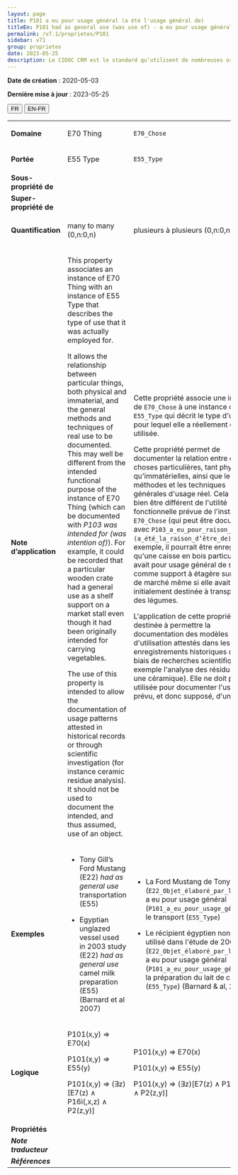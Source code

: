```yaml
---
layout: page
title: P101 a eu pour usage général (a été l'usage général de)
titleEn: P101 had as general use (was use of) - a eu pour usage général (a été l'usage général de)
permalink: /v7.1/proprietes/P101
sidebar: v71
group: proprietes
date: 2023-05-25
description: Le CIDOC CRM est le standard qu’utilisent de nombreuses organisations pour l’échange et l’intégration de jeux de données et de spécifications patrimoniales. Il est développé et maintenu à jour exclusivement en anglais par le CRM SIG, un sous-groupe du Conseil international des musées (ICOM). Ceci est une traduction officielle en français développée par la Traduction en français du CIDOC CRM, une initiative qui offre une version française à jour et accessible ouvertement et gratuitement du standard CIDOC CRM et en démocratise l'usage dans la communauté patrimoniale francophone. ------------ The CIDOC CRM is the standard used by many heritage organizations for the exchange and integration of museum collection datasets and specifications. It is developed and maintained exclusively in English by the CRM SIG, a subgroup of the International Council of Museums (ICOM). This is an official translation developed by the Traduction en français du CIDOC CRM, an initiative offering an open, up-to-date, and free French version of the CIDOC CRM standard, and democratizing its use in the francophone heritage community.
---
```


**Date de création** : 2020-05-03

**Dernière mise à jour** : 2023-05-25

<div class="lang-buttons">
 <button id="fr" class="activate">FR</button>
 <button id="en-fr">EN-FR</button>
</div>

<table>
<tbody>
<tr>
<td><strong>Domaine</strong></td>
<td class="en">
<p>E70 Thing</p>
</td>
<td>
<p><code class="language-plaintext highlighter-rouge">E70_Chose</code></p>
</td>
</tr>
<tr>
<td><strong>Portée</strong></td>
<td class="en">
<p>E55 Type</p>
</td>
<td>
<p><code class="language-plaintext highlighter-rouge">E55_Type</code></p>
</td>
</tr>
<tr>
<td><strong>Sous-propriété de</strong></td>
<td class="en">
</td>
<td>
</td>
</tr>
<tr>
<td><strong>Super-propriété de</strong></td>
<td class="en">
</td>
<td>
</td>
</tr>
<tr>
<td><strong>Quantification</strong></td>
<td class="en">
<p>many to many (0,n:0,n)</p>
</td>
<td>
<p>plusieurs à plusieurs (0,n:0,n)</p>
</td>
</tr>
<tr>
<td><strong>Note d’application</strong></td>
<td class="en">
<p>This property associates an instance of E70 Thing with an instance of E55 Type that describes the type of use that it was actually employed for.</p>
<p>It allows the relationship between particular things, both physical and immaterial, and the general methods and techniques of real use to be documented. This may well be different from the intended functional purpose of the instance of E70 Thing (which can be documented with <em>P103 was intended for (was intention of)</em>). For example, it could be recorded that a particular wooden crate had a general use as a shelf support on a market stall even though it had been originally intended for carrying vegetables.</p>
<p>The use of this property is intended to allow the documentation of usage patterns attested in historical records or through scientific investigation (for instance ceramic residue analysis). It should not be used to document the intended, and thus assumed, use of an object.</p>
</td>
<td>
<p>Cette propriété associe une instance de <code class="language-plaintext highlighter-rouge">E70_Chose</code> à une instance de <code class="language-plaintext highlighter-rouge">E55_Type</code> qui décrit le type d'usage pour lequel elle a réellement été utilisée.</p>
<p>Cette propriété permet de documenter la relation entre des choses particulières, tant physiques qu'immatérielles, ainsi que les méthodes et les techniques générales d'usage réel. Cela peut bien être différent de l'utilité fonctionnelle prévue de l'instance de <code class="language-plaintext highlighter-rouge">E70_Chose</code> (qui peut être documentée avec <code class="language-plaintext highlighter-rouge">P103_a_eu_pour_raison_d’être (a_été_la_raison_d’être_de)</code>). Par exemple, il pourrait être enregistré qu'une caisse en bois particulière avait pour usage général de servir comme support à étagère sur un étal de marché même si elle avait été initialement destinée à transporter des légumes.</p>
<p>L'application de cette propriété est destinée à permettre la documentation des modèles d'utilisation attestés dans les enregistrements historiques ou par le biais de recherches scientifiques (par exemple l'analyse des résidus sur une céramique). Elle ne doit pas être utilisée pour documenter l'usage prévu, et donc supposé, d'un objet.</p>
</td>
</tr>
<tr>
<td><strong>Exemples</strong></td>
<td class="en">
<ul>
<li><p>Tony Gill’s Ford Mustang (E22) <em>had as general use</em> transportation (E55)</p>
</li>
<li><p>Egyptian unglazed vessel used in 2003 study (E22) <em>had as general use</em> camel milk preparation (E55) (Barnard et al 2007)</p>
</li>
</ul>
</td>
<td>
<ul>
<li><p>La Ford Mustang de Tony Gill (<code class="language-plaintext highlighter-rouge">E22_Objet_élaboré_par_l’humain</code>) a eu pour usage général (<code class="language-plaintext highlighter-rouge">P101_a_eu_pour_usage_général</code>) le transport (<code class="language-plaintext highlighter-rouge">E55_Type</code>)</p>
</li>
<li><p>Le récipient égyptien non émaillé utilisé dans l'étude de 2003 (<code class="language-plaintext highlighter-rouge">E22_Objet_élaboré_par_l’humain</code>) a eu pour usage général (<code class="language-plaintext highlighter-rouge">P101_a_eu_pour_usage_général</code>) la préparation du lait de chamelle (<code class="language-plaintext highlighter-rouge">E55_Type</code>) (Barnard & al, 2007)</p>
</li>
</ul>
</td>
</tr>
<tr>
<td><strong>Logique</strong></td>
<td class="en">
<p>P101(x,y) ⇒ E70(x)</p>
<p>P101(x,y) ⇒ E55(y) </p>
<p>P101(x,y) ⇒ (∃z)[E7(z) ∧ P16i(,x,z) ∧  P2(z,y)]</p>
</td>
<td>
<p>P101(x,y) ⇒ E70(x)</p>
<p>P101(x,y) ⇒ E55(y) </p>
<p>P101(x,y) ⇒ (∃z)[E7(z) ∧ P16i(,x,z) ∧  P2(z,y)]</p>
</td>
</tr>
<tr>
<td><strong>Propriétés</strong></td>
<td class="en">
</td>
<td>
</td>
</tr>
<tr>
<td><strong><em>Note traducteur</em></strong></td>
<td colspan="2">
</td>
</tr>
<tr>
<td><strong><em>Références</em></strong></td>
<td colspan="2">
</td>
</tr>
</tbody>
</table>
